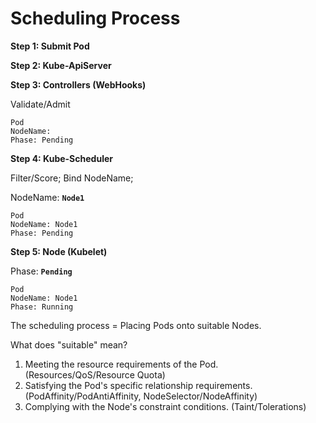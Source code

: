 # Scheduling Process

**Step 1: Submit Pod**

**Step 2: Kube-ApiServer**

**Step 3: Controllers (WebHooks)**

Validate/Admit

```
Pod
NodeName:
Phase: Pending
```

**Step 4: Kube-Scheduler**

Filter/Score; Bind NodeName;

NodeName: <code><strong>Node1</strong></code>

```
Pod
NodeName: Node1
Phase: Pending
```

**Step 5: Node (Kubelet)**

Phase: <code><strong>Pending</strong></code>

```
Pod
NodeName: Node1
Phase: Running
```

The scheduling process = Placing Pods onto suitable Nodes.

What does "suitable" mean?
1. Meeting the resource requirements of the Pod. (Resources/QoS/Resource Quota)
2. Satisfying the Pod's specific relationship requirements. (PodAffinity/PodAntiAffinity, NodeSelector/NodeAffinity)
3. Complying with the Node's constraint conditions. (Taint/Tolerations)

